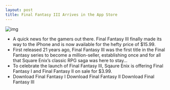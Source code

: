 ```yaml
---
layout: post
title: Final Fantasy III Arrives in the App Store
---
```

![img](http://media.idownloadblog.com/wp-content/uploads/2011/03/Final-Fantasy-III.jpg)
* A quick news for the gamers out there. Final Fantasy III finally made its way to the iPhone and is now available for the hefty price of $15.99.
* First released 21 years ago, Final Fantasy III was the first title in the Final Fantasy series to become a million-seller, establishing once and for all that Square Enix’s classic RPG saga was here to stay…
* To celebrate the launch of Final Fantasy III, Sqaure Enix is offering Final Fantasy I and Final Fantasy II on sale for $3.99.
* Download Final Fantasy I Download Final Fantasy II Download Final Fantasy III

